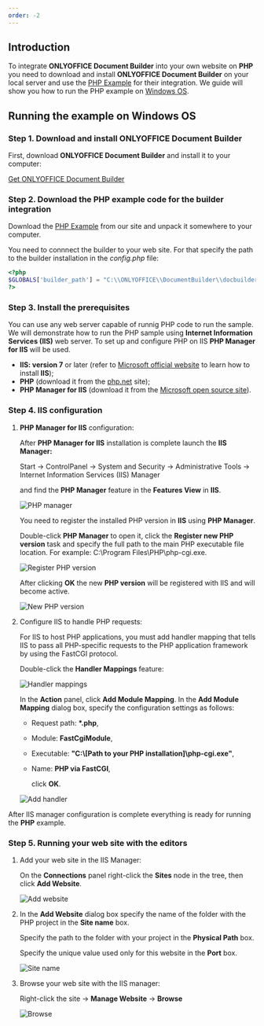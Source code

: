 ```yaml
---
order: -2
---
```


## Introduction

To integrate **ONLYOFFICE Document Builder** into your own website on **PHP** you need to download and install **ONLYOFFICE Document Builder** on your local server and use the [PHP Example](./Overview.md) for their integration. We guide will show you how to run the PHP example on [Windows OS](#running-the-example-on-windows-os).

## Running the example on Windows OS

### Step 1. Download and install ONLYOFFICE Document Builder

First, download **ONLYOFFICE Document Builder** and install it to your computer:

[Get ONLYOFFICE Document Builder](https://www.onlyoffice.com/download-builder.aspx?from=api)

### Step 2. Download the PHP example code for the builder integration

Download the [PHP Example](./Overview.md) from our site and unpack it somewhere to your computer.

You need to connnect the builder to your web site. For that specify the path to the builder installation in the *config.php* file:

``` php
<?php
$GLOBALS['builder_path'] = "C:\\ONLYOFFICE\\DocumentBuilder\\docbuilder.exe";
?>
```

### Step 3. Install the prerequisites

You can use any web server capable of runnig PHP code to run the sample. We will demonstrate how to run the PHP sample using **Internet Information Services (IIS)** web server. To set up and configure PHP on IIS **PHP Manager for IIS** will be used.

- **IIS: version 7** or later (refer to [Microsoft official website](https://www.iis.net/learn/application-frameworks/scenario-build-a-php-website-on-iis/configuring-step-1-install-iis-and-php) to learn how to install **IIS**);
- **PHP** (download it from the [php.net](https://php.net/downloads.php) site);
- **PHP Manager for IIS** (download it from the [Microsoft open source site](https://www.iis.net/downloads/community/2018/05/php-manager-150-for-iis-10)).

### Step 4. IIS configuration

1. **PHP Manager for IIS** configuration:

   After **PHP Manager for IIS** installation is complete launch the **IIS Manager:**

   Start -> ControlPanel -> System and Security -> Administrative Tools -> Internet Information Services (IIS) Manager

   and find the **PHP Manager** feature in the **Features View** in **IIS**.

   ![PHP manager](/assets/images/php/manager.png)

   You need to register the installed PHP version in **IIS** using **PHP Manager**.

   Double-click **PHP Manager** to open it, click the **Register new PHP version** task and specify the full path to the main PHP executable file location. For example: C:\Program Files\PHP\php-cgi.exe.

   ![Register PHP version](/assets/images/php/php-version-1.jpg)

   After clicking **OK** the new **PHP version** will be registered with IIS and will become active.

   ![New PHP version](/assets/images/php/php-version-2.jpg)

2. Configure IIS to handle PHP requests:

   For IIS to host PHP applications, you must add handler mapping that tells IIS to pass all PHP-specific requests to the PHP application framework by using the FastCGI protocol.

   Double-click the **Handler Mappings** feature:

   ![Handler mappings](/assets/images/php/handlerclick.png)

   In the **Action** panel, click **Add Module Mapping**. In the **Add Module Mapping** dialog box, specify the configuration settings as follows:

   - Request path: **\*.php**,

   - Module: **FastCgiModule**,

   - Executable: **"C:\\\[Path to your PHP installation]\php-cgi.exe"**,

   - Name: **PHP via FastCGI**,

     click **OK**.

   ![Add handler](/assets/images/php/handler-add.png)

After IIS manager configuration is complete everything is ready for running the **PHP** example.

### Step 5. Running your web site with the editors

1. Add your web site in the IIS Manager:

   On the **Connections** panel right-click the **Sites** node in the tree, then click **Add Website**.

   ![Add website](/assets/images/csharp/add.png)

2. In the **Add Website** dialog box specify the name of the folder with the PHP project in the **Site name** box.

   Specify the path to the folder with your project in the **Physical Path** box.

   Specify the unique value used only for this website in the **Port** box.

   ![Site name](/assets/images/docbuilder/php-add.png)

3. Browse your web site with the IIS manager:

   Right-click the site -> **Manage Website** -> **Browse**

   ![Browse](/assets/images/php/browse.png)
